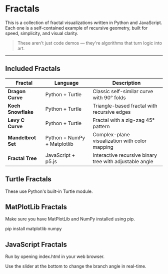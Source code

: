 # Fractals

This is a collection of fractal visualizations written in Python and JavaScript. Each one is a self-contained example of recursive geometry, built for speed, simplicity, and visual clarity.

> These aren't just code demos — they're algorithms that turn logic into art.

---

## Included Fractals

| Fractal            | Language  | Description                              |
|--------------------|-----------|------------------------------------------|
| **Dragon Curve**   | Python + Turtle | Classic self-similar curve with 90° folds |
| **Koch Snowflake** | Python + Turtle | Triangle-based fractal with recursive edges |
| **Levy C Curve**   | Python + Turtle | Fractal with a zig-zag 45° pattern       |
| **Mandelbrot Set** | Python + NumPy + Matplotlib | Complex-plane visualization with color mapping |
| **Fractal Tree**   | JavaScript + p5.js | Interactive recursive binary tree with adjustable angle |

## Turtle Fractals

These use Python's built-in Turtle module.

## MatPlotLib Fractals

Make sure you have MatPlotLib and NumPy installed using pip.

pip install matplotlib numpy

## JavaScript Fractals

Run by opening index.html in your web browser.

Use the slider at the bottom to change the branch angle in real-time.